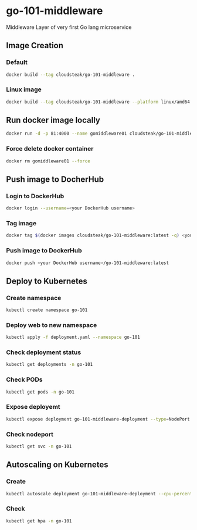 # go-101-middleware

Middleware Layer of very first Go lang microservice

## Image Creation

### Default

```bash
docker build --tag cloudsteak/go-101-middleware .
```

### Linux image

```bash
docker build --tag cloudsteak/go-101-middleware --platform linux/amd64 .
```

## Run docker image locally

```bash
docker run -d -p 81:4000 --name gomiddleware01 cloudsteak/go-101-middleware:latest
```

### Force delete docker container

```bash
docker rm gomiddleware01 --force
```

## Push image to DocherHub

### Login to DockerHub

```bash
docker login --username=<your DockerHub username>
```

### Tag image

```bash
docker tag $(docker images cloudsteak/go-101-middleware:latest -q) <your DockerHub username>/go-101-middleware:latest
```

### Push image to DockerHub

```bash
docker push <your DockerHub username>/go-101-middleware:latest
```

## Deploy to Kubernetes

### Create namespace

```bash
kubectl create namespace go-101
```

### Deploy web to new namespace

```bash
kubectl apply -f deployment.yaml --namespace go-101
```

### Check deployment status

```bash
kubectl get deployments -n go-101
```

### Check PODs

```bash
kubectl get pods -n go-101
```

### Expose deployemt

```bash
kubectl expose deployment go-101-middleware-deployment --type=NodePort --name=go-101-middleware-svc --target-port=4000 -n go-101
```

### Check nodeport

```bash
kubectl get svc -n go-101
```

## Autoscaling on Kubernetes

### Create

```bash
kubectl autoscale deployment go-101-middleware-deployment --cpu-percent=50 --min=1 --max=10 -n go-101
```

### Check

```bash
kubectl get hpa -n go-101
```

